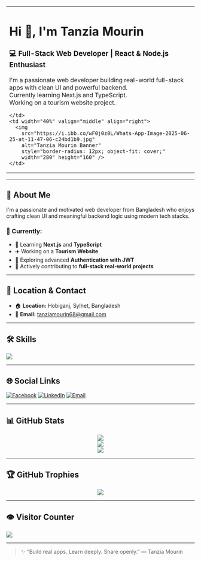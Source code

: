 <table>
  <tr>
    <td width="60%" valign="middle">

<h1>Hi 👋, I'm Tanzia Mourin</h1>
<h3>💻 Full-Stack Web Developer | React & Node.js Enthusiast</h3>

<p>
I'm a passionate web developer building real-world full-stack apps with clean UI and powerful backend.<br>
Currently learning Next.js and TypeScript.<br>
Working on a tourism website project.<br>
</p>

    </td>
    <td width="40%" valign="middle" align="right">
      <img 
        src="https://i.ibb.co/wF0j0z0L/Whats-App-Image-2025-06-25-at-11-47-06-c24bd1b9.jpg" 
        alt="Tanzia Mourin Banner" 
        style="border-radius: 12px; object-fit: cover;" 
        width="280" height="160" />
    </td>
  </tr>
</table>


---

## 💫 About Me

I'm a passionate and motivated web developer from Bangladesh who enjoys crafting clean UI and meaningful backend logic using modern tech stacks.

### 🔹 Currently:
- 🌱 Learning **Next.js** and **TypeScript**
- ✈️ Working on a **Tourism Website**
- 🔐 Exploring advanced **Authentication with JWT**
- 💬 Actively contributing to **full-stack real-world projects**

---

## 📍 Location & Contact

- 🏠 **Location:** Hobiganj, Sylhet, Bangladesh  
- 📧 **Email:** [tanziamourin68@gmail.com](mailto:tanziamourin68@gmail.com)

---

## 🛠️ Skills

<p align="left">
  <img src="https://skillicons.dev/icons?i=html,css,js,react,nodejs,express,mongodb,jquery,tailwind,bootstrap,daisyui,vercel,netlify,firebase,postman,figma,canva,git,github" />
</p>

---

## 🌐 Social Links

[![Facebook](https://img.shields.io/badge/Facebook-1877F2?style=for-the-badge&logo=facebook&logoColor=white)](https://facebook.com/tanziamourin21)
[![LinkedIn](https://img.shields.io/badge/LinkedIn-0077B5?style=for-the-badge&logo=linkedin&logoColor=white)](https://linkedin.com/in/tanzia-mourin-chowdhury)
[![Email](https://img.shields.io/badge/Gmail-D14836?style=for-the-badge&logo=gmail&logoColor=white)](mailto:tanziamourin68@gmail.com)

---

## 📊 GitHub Stats

<p align="center">
  <img src="https://github-readme-stats.vercel.app/api?username=tanziamourin&show_icons=true&theme=tokyonight&hide_border=false" />
  <br />
  <img src="https://streak-stats.demolab.com?user=tanziamourin&theme=tokyonight&hide_border=false" />
  <br />
  <img src="https://github-readme-stats.vercel.app/api/top-langs/?username=tanziamourin&layout=compact&theme=tokyonight&hide_border=false" />
</p>

---

## 🏆 GitHub Trophies

<p align="center">
  <img src="https://github-profile-trophy.vercel.app/?username=tanziamourin&theme=dracula&no-frame=true&no-bg=false&margin-w=4" />
</p>

---

## 👁️ Visitor Counter

[![](https://visitcount.itsvg.in/api?id=tanziamourin&icon=3&color=6&bg=4)](https://visitcount.itsvg.in)

---

> ✨ “Build real apps. Learn deeply. Share openly.” — Tanzia Mourin

<!-- Proudly created with ❤️ by Tanzia Mourin -->

